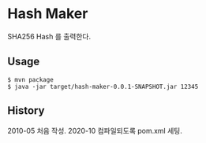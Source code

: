 # Hash Maker

SHA256 Hash 를 출력한다.

## Usage

    $ mvn package
    $ java -jar target/hash-maker-0.0.1-SNAPSHOT.jar 12345
    
## History

2010-05 처음 작성.
2020-10 컴파일되도록 pom.xml 세팅.
